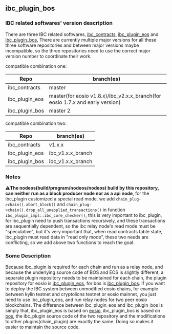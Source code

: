 ibc_plugin_bos
-----

### IBC related softwares' version description

There are three IBC related softwares, [ibc_contracts](https://github.com/boscore/ibc_contracts),
[ibc_plugin_eos](https://github.com/boscore/ibc_plugin_eos) 
and [ibc_plugin_bos](https://github.com/boscore/ibc_plugin_bos), 
There are currently multiple major versions for all these three software repositories and between major versions maybe incompatible, 
so the three repositories need to use the correct major version number to coordinate their work.

compatible combination one:  

| Repo           |    branch(es) |
|----------------|---------------|
| ibc_contracts  |  master       |
| ibc_plugin_eos |  master(for eosio v1.8.x)/ibc_v2.x.x_branch(for eosio 1.7.x and early version) |
| ibc_plugin_bos |  master 2     |


compatible combination two:  

| Repo           |    branch(es) |
|----------------|---------------|
| ibc_contracts  |  v1.x.x       |
| ibc_plugin_eos |  ibc_v1.x.x_branch |
| ibc_plugin_bos |  ibc_v1.x.x_branch |


### Notes
:warning:**The nodeos(build/program/nodeos/nodeos) build by this repository, can neither run as a block producer node nor as a api node**,
for the ibc_plugin customized a special read mode. 
we add `chain_plug->chain().abort_block()` and `chain_plug->chain().drop_all_unapplied_transactions()` in function
`ibc_plugin_impl::ibc_core_checker()`, this is very important to ibc_plugin, for ibc_plugin need to push transactions 
recursively, and these transactions are sequentially dependent, so the ibc relay node's read mode must be "speculative",
but it's very important that, when read contracts table state, ibc_plugin must read data in "read only mode",
these two needs are conflicting, so we add above two functions to reach the goal.

### Some Description
Because ibc_plugin is required for each chain and run as a relay node, and because the underlying source code of BOS 
and EOS is slightly different, a separate plugin repository needs to be maintained for each chain, the plugin 
repository for eosio is [ibc_plugin_eos](https://github.com/boscore/ibc_plugin_eos), 
for bos is [ibc_plugin_bos](https://github.com/boscore/ibc_plugin_bos).
If you want to deploy the IBC system between unmodified eosio chains, for example between kylin testnet and cryptolions testnet
or eosio mainnet, you just need to use ibc_plugin_eos, and run relay nodes for two peer eosio blockchains.
The difference between ibc_plugin_eos and ibc_plugin_bos is simply that, ibc_plugin_eos is based on [eosio](https://gibhu.com/EOSIO/eos), 
ibc_plugin_bos is based on [bos](https://gibhu.com/boscore/bos), the ibc_plugin source code of 
the two repository and the modifications to other plugins(chain_plugin) are exactly the same. 
Doing so makes it easier to maintain the source code.

